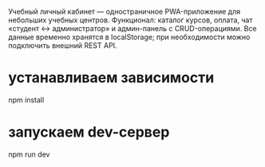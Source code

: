 Учебный личный кабинет — одностраничное PWA-приложение для небольших учебных центров.
Функционал: каталог курсов, оплата, чат «студент ↔ администратор» и админ-панель с CRUD-операциями.
Все данные временно хранятся в localStorage; при необходимости можно подключить внешний REST API.

# устанавливаем зависимости
npm install

# запускаем dev-сервер
npm run dev

